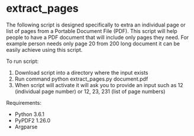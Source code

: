 # extract_pages

The following script is designed specifically to extra an individual page or list of pages from a Portable Document File (PDF). This script will help people to have a PDF document that will include only pages they need. For example person needs only page 20 from 200 long document it can be easily achieve using this script.

To run script:
1. Download script into a directory where the input exists
2. Run command python extract_pages.py document.pdf
3. When script will activate it will ask you to provide an input such as 12 (individual page number) or 12, 23, 231 (list of page numbers)

Requirements:
  - Python 3.6.1
  - PyPDF2 1.26.0
  - Argparse

